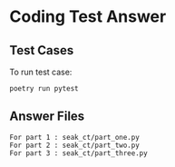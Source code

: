 # Coding Test Answer

## Test Cases
To run test case:
```
poetry run pytest
```

## Answer Files
```
For part 1 : seak_ct/part_one.py
For part 2 : seak_ct/part_two.py
For part 3 : seak_ct/part_three.py
```
